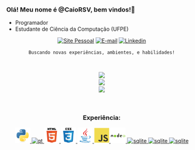 

### Olá! Meu nome é @CaioRSV, bem vindos!👋

- Programador
- Estudante de Ciência da Computação (UFPE)
<div align="center" dir=auto>

[![Site Pessoal](https://img.shields.io/badge/website-000000?style=for-the-badge&logo=About.me&logoColor=white)](https://www.cin.ufpe.br/~crsv/) [![E-mail](https://img.shields.io/badge/Gmail-D14836?style=for-the-badge&logo=gmail&logoColor=white)](https://mail.google.com/mail/u/0/?fs=1&to=crsv@cin.ufpe.br&su=Assunto&body=-&tf=cm) [![Linkedin](https://img.shields.io/badge/LinkedIn-0077B5?style=for-the-badge&logo=linkedin&logoColor=white)](https://www.linkedin.com/in/caio-ver%C3%A7osa/)

</div>

<div align="center" dir=auto>

    Buscando novas experiências, ambientes, e habilidades!


</br>

![](https://github-readme-stats.vercel.app/api?username=CaioRSV&theme=blue-green&hide_border=false&include_all_commits=false&count_private=false)<br/>
![](https://github-readme-streak-stats.herokuapp.com/?user=CaioRSV&theme=blue-green&hide_border=false)<br/>
![](https://github-readme-stats.vercel.app/api/top-langs/?username=CaioRSV&theme=blue-green&hide_border=false&include_all_commits=false&count_private=false&layout=compact)

<div align="center" dir=auto>

</br>
<h3>Experiência:</h3>
<p> 
<a href="https://www.python.org" target="_blank" rel="noreferrer"> <img src="https://raw.githubusercontent.com/devicons/devicon/master/icons/python/python-original.svg" alt="python" width="40" height="40"/> </a>
<a href="https://www.qt.io/" target="_blank" rel="noreferrer"> <img src="https://upload.wikimedia.org/wikipedia/commons/0/0b/Qt_logo_2016.svg" alt="qt" width="40" height="40"/> </a>
<a href="https://www.w3.org/html/" target="_blank" rel="noreferrer"> <img src="https://raw.githubusercontent.com/devicons/devicon/master/icons/html5/html5-original-wordmark.svg" alt="html5" width="40" height="40"/> </a> <a href="https://www.w3schools.com/css/" target="_blank" rel="noreferrer"> <img src="https://raw.githubusercontent.com/devicons/devicon/master/icons/css3/css3-original-wordmark.svg" alt="css3" width="40" height="40"/> </a> <a href="https://www.java.com" target="_blank" rel="noreferrer"> <img src="https://raw.githubusercontent.com/devicons/devicon/master/icons/java/java-original.svg" alt="java" width="40" height="40"/> </a> <a href="https://developer.mozilla.org/en-US/docs/Web/JavaScript" target="_blank" rel="noreferrer"> <img src="https://raw.githubusercontent.com/devicons/devicon/master/icons/javascript/javascript-original.svg" alt="javascript" width="40" height="40"/> </a> <a href="https://nodejs.org" target="_blank" rel="noreferrer"> <img src="https://raw.githubusercontent.com/devicons/devicon/master/icons/nodejs/nodejs-original-wordmark.svg" alt="nodejs" width="40" height="40"/> </a> <a href="https://www.sqlite.org/" target="_blank" rel="noreferrer"> <img src="https://www.vectorlogo.zone/logos/sqlite/sqlite-icon.svg" alt="sqlite" width="40" height="40"/> </a>
<a href="https://www.mysql.com/" target="_blank" rel="noreferrer"> <img src="https://www.vectorlogo.zone/logos/mysql/mysql-icon.svg" alt="sqlite" width="40" height="40"/> </a> 
<a href="https://www.cypress.io/" target="_blank" rel="noreferrer"> <img src="https://static-00.iconduck.com/assets.00/cypress-icon-512x511-29zvfts6.png" alt="sqlite" width="40" height="40"/> </a> </p>
